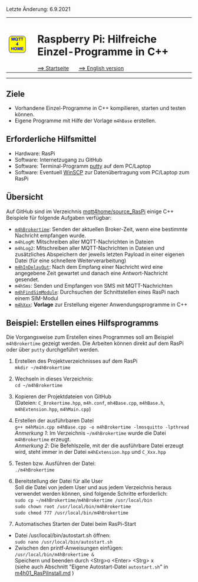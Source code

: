 Letzte &Auml;nderung: 6.9.2021   
<table><tr><td><img src="logo/mqtt4home_96.png"></img></td><td>&nbsp;</td><td>
<h1>Raspberry Pi: Hilfreiche Einzel-Programme in C++</h1>
<a href="../liesmich.md">==> Startseite</a> &nbsp; &nbsp; &nbsp; 
<a href="m4h08_RasPiCppDemos_e.md">==> English version</a> &nbsp; &nbsp; &nbsp; 
</td></tr></table><hr>
  
## Ziele
* Vorhandene Einzel-Programme in C++ kompilieren, starten und testen k&ouml;nnen.   
* Eigene Programme mit Hilfe der Vorlage `m4hBase` erstellen.   
   

## Erforderliche Hilfsmittel
* Hardware: RasPi
* Software: Internetzugang zu GitHub
* Software: Terminal-Programm [putty](https://www.chiark.greenend.org.uk/~sgtatham/putty/latest.html) auf dem PC/Laptop
* Software: Eventuell [WinSCP](https://winscp.net/eng/docs/lang:de) zur Daten&uuml;bertragung vom PC/Laptop zum RasPi   
   

## &Uuml;bersicht
Auf GitHub sind im Verzeichnis [mqtt4home/source_RasPi](https://github.com/khartinger/mqtt4home/tree/main/source_RasPi) einige C++ Beispiele f&uuml;r folgende Aufgaben verf&uuml;gbar:   
* [`m4hBrokertime`](https://github.com/khartinger/mqtt4home/tree/main/source_RasPi/m4hBrokertime): Senden der aktuellen Broker-Zeit, wenn eine bestimmte Nachricht empfangen wurde.   
* `m4hLogM`: Mitschreiben aller MQTT-Nachrichten in Dateien   
* `m4hLog2`: Mitschreiben aller MQTT-Nachrichten in Dateien und zus&auml;tzliches Abspeichern der jeweils letzten Payload in einer eigenen Datei (f&uuml;r eine schnellere Weiterverarbeitung)    
* [`m4hInDelayOut`](https://github.com/khartinger/mqtt4home/tree/main/source_RasPi/m4hInDelayOut): Nach dem Empfang einer Nachricht wird eine angegebene Zeit gewartet und danach eine Antwort-Nachricht gesendet.   
* `m4hSms`: Senden und Empfangen von SMS mit MQTT-Nachrichten   
* [`m4hFindSimModule`](https://github.com/khartinger/mqtt4home/tree/main/source_RasPi/m4hFindSimModule): Durchsuchen der Schnittstellen eines RasPi nach einem SIM-Modul   
* [`m4hXxx`](https://github.com/khartinger/mqtt4home/tree/main/source_RasPi/m4hXxx): __Vorlage__ zur Erstellung eigener Anwendungsprogramme in C++   

## Beispiel: Erstellen eines Hilfsprogramms
Die Vorgangsweise zum Erstellen eines Programmes soll am Beispiel `m4hBrokertime` gezeigt werden. Die Arbeiten k&ouml;nnen direkt auf dem RasPi oder &uuml;ber `putty` durchgef&uuml;hrt werden.   

1. Erstellen des Projektverzeichnisses auf dem RasPi   
```mkdir ~/m4hBrokertime```   

2. Wechseln in dieses Verzeichnis:   
```cd ~/m4hBrokertime```

3. Kopieren der Projektdateien von GitHub   
(Dateien: `C_Brokertime.hpp`, `m4h.conf`, `mh4Base.cpp`, `m4hBase.h`, `m4hExtension.hpp`, `m4hMain.cpp`)

4. Erstellen der ausf&uuml;hrbaren Datei   
```g++ m4hMain.cpp m4hBase.cpp -o m4hBrokertime -lmosquitto -lpthread```   
_Anmerkung 1_: Im Verzeichnis `~/m4hBrokertime` wurde die Datei `m4hBrokertime` erzeugt.   
_Anmerkung 2_: Die Befehlszeile, mit der die ausf&uuml;hrbare Datei erzeugt wird, steht immer in der Datei `m4hExtension.hpp` und `C_Xxx.hpp`   
   
5. Testen bzw. Ausf&uuml;hren der Datei:   
```./m4hBrokertime``` 

6. Bereitstellung der Datei f&uuml;r alle User   
Soll die Datei von jedem User und aus jedem Verzeichnis heraus verwendet werden k&ouml;nnen, sind folgende Schritte erforderlich:   
```sudo cp ~/m4hBrokertime/m4hBrokertime /usr/local/bin```   
```sudo chown root /usr/local/bin/m4hBrokertime```   
```sudo chmod 777 /usr/local/bin/m4hBrokertime```   

7. Automatisches Starten der Datei beim RasPi-Start   
* Datei /usr/local/bin/autostart.sh &ouml;ffnen:   
`sudo nano /usr/local/bin/autostart.sh`   
* Zwischen den printf-Anweisungen einf&uuml;gen:   
`/usr/local/bin/m4hBrokertime &`   
Speichern und beenden durch &lt;Strg&gt;o &lt;Enter&gt; &lt;Strg&gt; x   
(siehe auch Abschnitt "Eigene Autostart-Datei `autostart.sh`" in [m4h01_RasPiInstall.md](https://github.com/khartinger/mqtt4home/blob/main/m4h01_RasPiInstall.md) )
